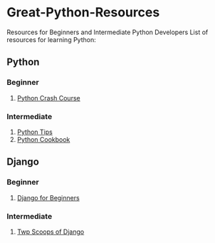 # Great-Python-Resources
Resources for Beginners and Intermediate Python Developers
List of resources for learning Python:

## Python

### Beginner
1. [Python Crash Course](https://nostarch.com/pythoncrashcourse2e)


### Intermediate
1. [Python Tips](https://book.pythontips.com/en/latest/args_and_kwargs.html)
2. [Python Cookbook](http://shop.oreilly.com/product/0636920027072.do)


## Django

### Beginner
1. [Django for Beginners](https://djangoforbeginners.com/)

### Intermediate
1. [Twp Scoops of Django](https://www.twoscoopspress.com/products/two-scoops-of-django-1-11)
